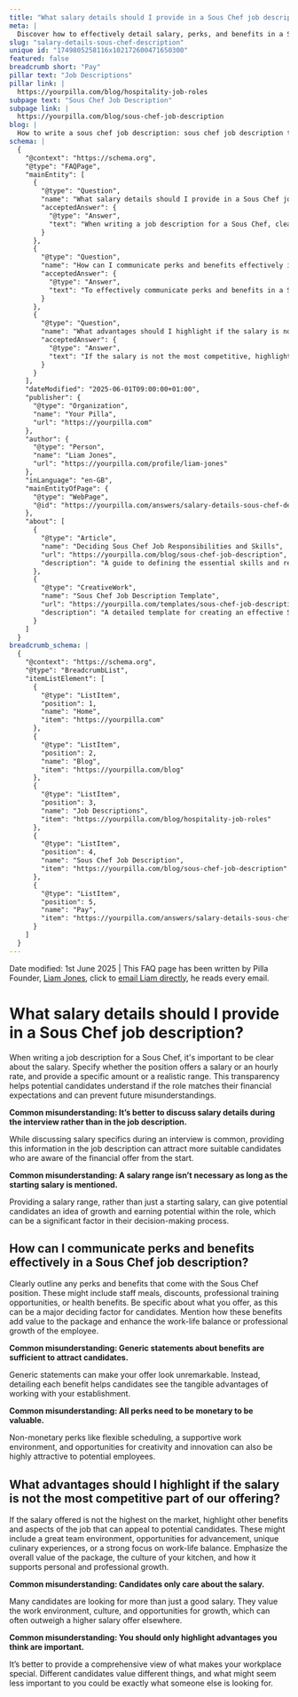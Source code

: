 ```yaml
---
title: "What salary details should I provide in a Sous Chef job description?"
meta: |
  Discover how to effectively detail salary, perks, and benefits in a Sous Chef job description to attract the right candidates.
slug: "salary-details-sous-chef-description"
unique id: "1749805258116x102172600471650300"
featured: false
breadcrumb short: "Pay"
pillar text: "Job Descriptions"
pillar link: |
  https://yourpilla.com/blog/hospitality-job-roles
subpage text: "Sous Chef Job Description"
subpage link: |
  https://yourpilla.com/blog/sous-chef-job-description
blog: |
  How to write a sous chef job description: sous chef job description template included.
schema: |
  {
    "@context": "https://schema.org",
    "@type": "FAQPage",
    "mainEntity": [
      {
        "@type": "Question",
        "name": "What salary details should I provide in a Sous Chef job description?",
        "acceptedAnswer": {
          "@type": "Answer",
          "text": "When writing a job description for a Sous Chef, clearly state whether the position is salaried or paid by the hour. Include either a specific amount or a realistic salary range. This clarity in the job description helps potential candidates assess if the financial offer meets their expectations and promotes transparency from the start."
        }
      },
      {
        "@type": "Question",
        "name": "How can I communicate perks and benefits effectively in a Sous Chef job description?",
        "acceptedAnswer": {
          "@type": "Answer",
          "text": "To effectively communicate perks and benefits in a Sous Chef job description, detail each benefit specifically. This might include staff meals, discounts, professional training opportunities, or health benefits. Explain how these benefits contribute to the overall value of the employment package and enhance the employee's work-life balance or professional growth."
        }
      },
      {
        "@type": "Question",
        "name": "What advantages should I highlight if the salary is not the most competitive part of our offering?",
        "acceptedAnswer": {
          "@type": "Answer",
          "text": "If the salary is not the most competitive, highlight other attractive features of the job such as a positive team environment, opportunities for advancement, unique culinary experiences, or a strong focus on work-life balance. Emphasize the overall value of the employment package and how the workplace culture supports both personal and professional growth."
        }
      }
    ],
    "dateModified": "2025-06-01T09:00:00+01:00",
    "publisher": {
      "@type": "Organization",
      "name": "Your Pilla",
      "url": "https://yourpilla.com"
    },
    "author": {
      "@type": "Person",
      "name": "Liam Jones",
      "url": "https://yourpilla.com/profile/liam-jones"
    },
    "inLanguage": "en-GB",
    "mainEntityOfPage": {
      "@type": "WebPage",
      "@id": "https://yourpilla.com/answers/salary-details-sous-chef-description"
    },
    "about": [
      {
        "@type": "Article",
        "name": "Deciding Sous Chef Job Responsibilities and Skills",
        "url": "https://yourpilla.com/blog/sous-chef-job-description",
        "description": "A guide to defining the essential skills and responsibilities for a Sous Chef to ensure a comprehensive job description."
      },
      {
        "@type": "CreativeWork",
        "name": "Sous Chef Job Description Template",
        "url": "https://yourpilla.com/templates/sous-chef-job-description",
        "description": "A detailed template for creating an effective Sous Chef job description that includes necessary skills and responsibilities."
      }
    ]
  }
breadcrumb_schema: |
  {
    "@context": "https://schema.org",
    "@type": "BreadcrumbList",
    "itemListElement": [
      {
        "@type": "ListItem",
        "position": 1,
        "name": "Home",
        "item": "https://yourpilla.com"
      },
      {
        "@type": "ListItem",
        "position": 2,
        "name": "Blog",
        "item": "https://yourpilla.com/blog"
      },
      {
        "@type": "ListItem",
        "position": 3,
        "name": "Job Descriptions",
        "item": "https://yourpilla.com/blog/hospitality-job-roles"
      },
      {
        "@type": "ListItem",
        "position": 4,
        "name": "Sous Chef Job Description",
        "item": "https://yourpilla.com/blog/sous-chef-job-description"
      },
      {
        "@type": "ListItem",
        "position": 5,
        "name": "Pay",
        "item": "https://yourpilla.com/answers/salary-details-sous-chef-description"
      }
    ]
  }
---
```


Date modified: 1st June 2025 | This FAQ page has been written by Pilla Founder, [Liam Jones](https://yourpilla.com/profile/liam-jones), click to [email Liam directly](https://mailto:liam@yourpilla.com), he reads every email.

# What salary details should I provide in a Sous Chef job description?

When writing a job description for a Sous Chef, it's important to be clear about the salary. Specify whether the position offers a salary or an hourly rate, and provide a specific amount or a realistic range. This transparency helps potential candidates understand if the role matches their financial expectations and can prevent future misunderstandings.

**Common misunderstanding: It’s better to discuss salary details during the interview rather than in the job description.**

While discussing salary specifics during an interview is common, providing this information in the job description can attract more suitable candidates who are aware of the financial offer from the start.

**Common misunderstanding: A salary range isn’t necessary as long as the starting salary is mentioned.**

Providing a salary range, rather than just a starting salary, can give potential candidates an idea of growth and earning potential within the role, which can be a significant factor in their decision-making process.

## How can I communicate perks and benefits effectively in a Sous Chef job description?

Clearly outline any perks and benefits that come with the Sous Chef position. These might include staff meals, discounts, professional training opportunities, or health benefits. Be specific about what you offer, as this can be a major deciding factor for candidates. Mention how these benefits add value to the package and enhance the work-life balance or professional growth of the employee.

**Common misunderstanding: Generic statements about benefits are sufficient to attract candidates.**

Generic statements can make your offer look unremarkable. Instead, detailing each benefit helps candidates see the tangible advantages of working with your establishment.

**Common misunderstanding: All perks need to be monetary to be valuable.**

Non-monetary perks like flexible scheduling, a supportive work environment, and opportunities for creativity and innovation can also be highly attractive to potential employees.

## What advantages should I highlight if the salary is not the most competitive part of our offering?

If the salary offered is not the highest on the market, highlight other benefits and aspects of the job that can appeal to potential candidates. These might include a great team environment, opportunities for advancement, unique culinary experiences, or a strong focus on work-life balance. Emphasize the overall value of the package, the culture of your kitchen, and how it supports personal and professional growth.

**Common misunderstanding: Candidates only care about the salary.**

Many candidates are looking for more than just a good salary. They value the work environment, culture, and opportunities for growth, which can often outweigh a higher salary offer elsewhere.

**Common misunderstanding: You should only highlight advantages you think are important.**

It’s better to provide a comprehensive view of what makes your workplace special. Different candidates value different things, and what might seem less important to you could be exactly what someone else is looking for.